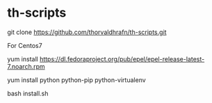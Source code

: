 # th-scripts
git clone https://github.com/thorvaldhrafn/th-scripts.git

For Centos7

yum install https://dl.fedoraproject.org/pub/epel/epel-release-latest-7.noarch.rpm

yum install python python-pip python-virtualenv

bash install.sh